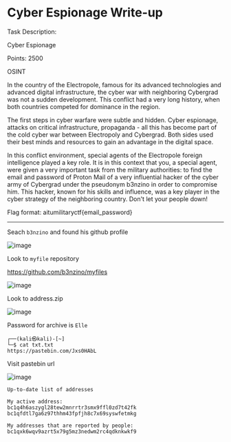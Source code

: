 # Cyber Espionage Write-up

Task Description:

Cyber Espionage

Points: 2500

OSINT

In the country of the Electropole, famous for its advanced technologies and advanced digital infrastructure, the cyber war with neighboring Cybergrad was not a sudden development. This conflict had a very long history, when both countries competed for dominance in the region.

The first steps in cyber warfare were subtle and hidden. Cyber espionage, attacks on critical infrastructure, propaganda - all this has become part of the cold cyber war between Electropoly and Cybergrad. Both sides used their best minds and resources to gain an advantage in the digital space.

In this conflict environment, special agents of the Electropole foreign intelligence played a key role. It is in this context that you, a special agent, were given a very important task from the military authorities: to find the email and password of Proton Mail of a very influential hacker of the cyber army of Cybergrad under the pseudonym b3nzino in order to compromise him. This hacker, known for his skills and influence, was a key player in the cyber strategy of the neighboring country. Don't let your people down!

Flag format: aitumilitaryctf{email_password}

--------------------------------------------------------------------------------------------------------

Seach `b3nzino` and found his github profile

![image](https://github.com/zer00d4y/writeups/assets/128820441/bdad799d-1dd7-4548-b4c6-fc6bd29433c3)

Look to `myfile` repository 

https://github.com/b3nzino/myfiles

![image](https://github.com/zer00d4y/writeups/assets/128820441/6a349b9a-b8fa-4d75-886d-f56c2e74d52a)

Look to address.zip

![image](https://github.com/zer00d4y/writeups/assets/128820441/175d4e08-2e6d-48c3-9df3-be5329a99b3b)

Password for archive is `Elle`

    ┌──(kali㉿kali)-[~]
    └─$ cat txt.txt    
    https://pastebin.com/Jxs0HAbL

Visit pastebin url

![image](https://github.com/zer00d4y/writeups/assets/128820441/4a1217be-eb7c-412a-b02a-e0c4f014f1b2)

    Up-to-date list of addresses
     
    My active address:
    bc1q4h6aszygl28tew2mnrrtr3smx9ffl0zd7t42fk
    bc1qfdtl7ga6z97thhm43fpfjh8c7x69syswfetmkg
     
    My addresses that are reported by people:
    bc1qxk6wqv9azrt5x79g5mz3nedwm2rc4qdknkwkf9



